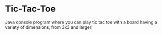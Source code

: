 # Tic-Tac-Toe
Java console program where you can play tic tac toe with a board having a variety of dimensions, from 3x3 and larger!
